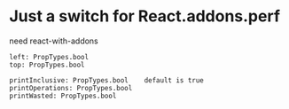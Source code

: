 # Just a switch for React.addons.perf
need react-with-addons


```
left: PropTypes.bool
top: PropTypes.bool

printInclusive: PropTypes.bool    default is true
printOperations: PropTypes.bool
printWasted: PropTypes.bool
```
